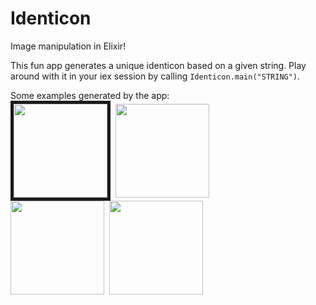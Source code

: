 # Identicon

Image manipulation in Elixir!

This fun app generates a unique identicon based on a given string. Play around with it in your iex session by calling <code>Identicon.main("STRING")</code>.

Some examples generated by the app:
<br>
<kbd>
  <img src="https://user-images.githubusercontent.com/22547367/121635264-9240a480-ca4b-11eb-9c2d-7f5ff3949d24.png" border="5" height="150" width="150">
</kbd>
<kbd>
  <img src="https://user-images.githubusercontent.com/22547367/121635265-92d93b00-ca4b-11eb-990d-c38aa6f0386f.png" height="150" width="150">
</kbd>
<br>
<kbd>
  <img src="https://user-images.githubusercontent.com/22547367/121635266-92d93b00-ca4b-11eb-835d-12c2340f465e.png" height="150" width="150">
</kbd>
<kbd>
  <img src="https://user-images.githubusercontent.com/22547367/121635268-9371d180-ca4b-11eb-9d16-ebaa7098c9ee.png" height="150" width="150">
</kbd>
